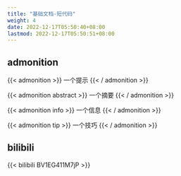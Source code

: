 ```yaml
---
title: "基础文档-短代码"
weight: 4
date: 2022-12-17T05:50:40+08:00
lastmod: 2022-12-17T05:50:51+08:00
---
```


## admonition

{{< admonition >}}
一个提示
{{< / admonition >}}

{{< admonition abstract >}}
一个摘要
{{< / admonition >}}

{{< admonition  info >}}
一个信息
{{< / admonition >}}

{{< admonition tip >}}
一个技巧
{{< / admonition >}}

## bilibili

{{< bilibili BV1EG411M7jP >}}
